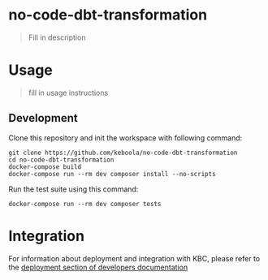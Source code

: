 # no-code-dbt-transformation

> Fill in description

# Usage

> fill in usage instructions

## Development
 
Clone this repository and init the workspace with following command:

```
git clone https://github.com/keboola/no-code-dbt-transformation
cd no-code-dbt-transformation
docker-compose build
docker-compose run --rm dev composer install --no-scripts
```

Run the test suite using this command:

```
docker-compose run --rm dev composer tests
```
 
# Integration

For information about deployment and integration with KBC, please refer to the [deployment section of developers documentation](https://developers.keboola.com/extend/component/deployment/) 
